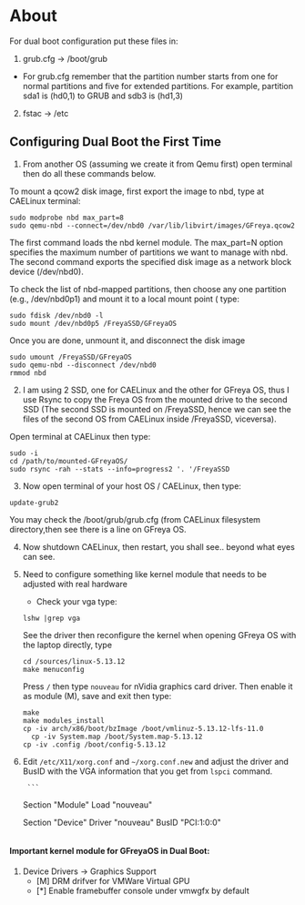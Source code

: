 # About 
For dual boot configuration put these files in:

1. grub.cfg -> /boot/grub
* For grub.cfg remember that the partition number starts from one for normal partitions and five for extended partitions. For example, partition sda1 is (hd0,1) to GRUB and sdb3 is (hd1,3)

2. fstac -> /etc

## Configuring Dual Boot the First Time

1. From another OS (assuming we create it from Qemu first) open terminal then do all these commands below.

To mount a qcow2 disk image, first export the image to nbd, type at CAELinux terminal:
``` 
sudo modprobe nbd max_part=8
sudo qemu-nbd --connect=/dev/nbd0 /var/lib/libvirt/images/GFreya.qcow2
```
The first command loads the nbd kernel module. The max_part=N option specifies the maximum number of partitions we want to manage with nbd. The second command exports the specified disk image as a network block device (/dev/nbd0). 
  
To check the list of nbd-mapped partitions, then choose any one partition (e.g., /dev/nbd0p1) and mount it to a local mount point ( type:
```
sudo fdisk /dev/nbd0 -l
sudo mount /dev/nbd0p5 /FreyaSSD/GFreyaOS
```	
	
Once you are done, unmount it, and disconnect the disk image
```
sudo umount /FreyaSSD/GFreyaOS
sudo qemu-nbd --disconnect /dev/nbd0
rmmod nbd
```

2. I am using 2 SSD, one for CAELinux and the other for GFreya OS, thus I use Rsync to copy the Freya OS from the mounted drive to the second SSD (The second SSD is mounted on /FreyaSSD, hence we can see the files of the second OS from CAELinux inside /FreyaSSD, viceversa).

Open terminal at CAELinux then type:

```
sudo -i
cd /path/to/mounted-GFreyaOS/
sudo rsync -rah --stats --info=progress2 '. '/FreyaSSD
```

3. Now open terminal of your host OS / CAELinux, then type:

```
update-grub2
```

You may check the /boot/grub/grub.cfg (from CAELinux filesystem directory,then see there is a line on GFreya OS.

4. Now shutdown CAELinux, then restart, you shall see.. beyond what eyes can see.

5. Need to configure something like kernel module that needs to be adjusted with real hardware

    * Check your vga type:
    ```
    lshw |grep vga
    ```
  
  	See the driver then reconfigure the kernel when opening GFreya OS with the laptop directly, type
    ```
    cd /sources/linux-5.13.12
    make menuconfig
    ```
    Press `/` then type `nouveau` for nVidia graphics card driver. Then enable it as module (M), save and exit then type:
    ```
    make
    make modules_install
    cp -iv arch/x86/boot/bzImage /boot/vmlinuz-5.13.12-lfs-11.0
	  cp -iv System.map /boot/System.map-5.13.12
    cp -iv .config /boot/config-5.13.12
    ```
6. Edit `/etc/X11/xorg.conf` and `~/xorg.conf.new` and adjust the driver and BusID with the VGA information that you get from `lspci` command.

    	```
 	Section "Module"
	Load "nouveau"
    
	Section "Device"
	Driver "nouveau"
	BusID "PCI:1:0:0"
 	```
 
#### Important kernel module for GFreyaOS in Dual Boot:
1. Device Drivers -> Graphics Support
    * [M] DRM drifver for VMWare Virtual GPU
    * [*] Enable framebuffer console under vmwgfx by default
